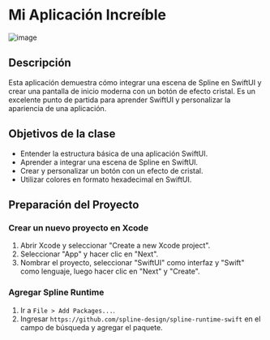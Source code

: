 # Mi Aplicación Increíble

![image]( screenshot)

## Descripción
Esta aplicación demuestra cómo integrar una escena de Spline en SwiftUI y crear una pantalla de inicio moderna con un botón de efecto cristal. Es un excelente punto de partida para aprender SwiftUI y personalizar la apariencia de una aplicación.

## Objetivos de la clase
- Entender la estructura básica de una aplicación SwiftUI.
- Aprender a integrar una escena de Spline en SwiftUI.
- Crear y personalizar un botón con un efecto de cristal.
- Utilizar colores en formato hexadecimal en SwiftUI.

## Preparación del Proyecto

### Crear un nuevo proyecto en Xcode
1. Abrir Xcode y seleccionar "Create a new Xcode project".
2. Seleccionar "App" y hacer clic en "Next".
3. Nombrar el proyecto, seleccionar "SwiftUI" como interfaz y "Swift" como lenguaje, luego hacer clic en "Next" y "Create".

### Agregar Spline Runtime
1. Ir a `File > Add Packages...`.
2. Ingresar `https://github.com/spline-design/spline-runtime-swift` en el campo de búsqueda y agregar el paquete.

